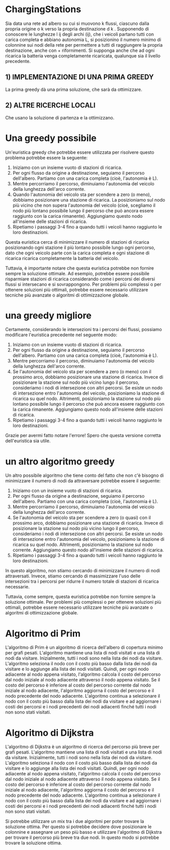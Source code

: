 # ChargingStations

Sia data una rete ad albero su cui si muovono k flussi, ciascuno dalla propria origine o k verso la propria destinazione d k . Supponendo di conoscere le lunghezze l ij degli archi (ij), che i veicoli partano tutti con carica completa e abbiano autonomia L, si posizionino il numero minimo di colonnine sui nodi della rete per permettere a tutti di raggiungere la propria destinazione, anche con + rifornimenti. Si supponga anche che ad ogni ricarica la batteria venga completamente ricaricata, qualunque sia il livello precedente.

## 1) IMPLEMENTAZIONE DI UNA PRIMA GREEDY
  La prima greedy dà una prima soluzione, che sarà da ottimizzare.

## 2) ALTRE RICERCHE LOCALI
  Che usano la soluzione di partenza e la ottimizzano.

# Una greedy possibile
Un'euristica greedy che potrebbe essere utilizzata per risolvere questo problema potrebbe essere la seguente:

1. Iniziamo con un insieme vuoto di stazioni di ricarica.
2. Per ogni flusso da origine a destinazione, seguiamo il percorso dell'albero. Partiamo con una carica completa (cioè, l'autonomia è L).
3. Mentre percorriamo il percorso, diminuiamo l'autonomia del veicolo della lunghezza dell'arco corrente.
4. Quando l'autonomia del veicolo sta per scendere a zero (o meno), dobbiamo posizionare una stazione di ricarica. La posizioniamo sul nodo più vicino che non supera l'autonomia del veicolo (cioè, scegliamo il nodo più lontano possibile lungo il percorso che può ancora essere raggiunto con la carica rimanente). Aggiungiamo questo nodo all'insieme delle stazioni di ricarica.
5. Ripetiamo i passaggi 3-4 fino a quando tutti i veicoli hanno raggiunto le loro destinazioni.

Questa euristica cerca di minimizzare il numero di stazioni di ricarica posizionando ogni stazione il più lontano possibile lungo ogni percorso, dato che ogni veicolo parte con la carica completa e ogni stazione di ricarica ricarica completamente la batteria del veicolo.

Tuttavia, è importante notare che questa euristica potrebbe non fornire sempre la soluzione ottimale. Ad esempio, potrebbe essere possibile risparmiare stazioni di ricarica considerando come i percorsi dei diversi flussi si intersecano e si sovrappongono. Per problemi più complessi o per ottenere soluzioni più ottimali, potrebbe essere necessario utilizzare tecniche più avanzate o algoritmi di ottimizzazione globale.

# una greedy migliore
Certamente, considerando le intersezioni tra i percorsi dei flussi, possiamo modificare l'euristica precedente nel seguente modo:

1. Iniziamo con un insieme vuoto di stazioni di ricarica.
2. Per ogni flusso da origine a destinazione, seguiamo il percorso dell'albero. Partiamo con una carica completa (cioè, l'autonomia è L).
3. Mentre percorriamo il percorso, diminuiamo l'autonomia del veicolo della lunghezza dell'arco corrente.
4. Se l'autonomia del veicolo sta per scendere a zero (o meno) con il prossimo arco, dobbiamo posizionare una stazione di ricarica. Invece di posizionare la stazione sul nodo più vicino lungo il percorso, consideriamo i nodi di intersezione con altri percorsi. Se esiste un nodo di intersezione entro l'autonomia del veicolo, posizioniamo la stazione di ricarica su quel nodo. Altrimenti, posizioniamo la stazione sul nodo più lontano possibile lungo il percorso che può ancora essere raggiunto con la carica rimanente. Aggiungiamo questo nodo all'insieme delle stazioni di ricarica.
5. Ripetiamo i passaggi 3-4 fino a quando tutti i veicoli hanno raggiunto le loro destinazioni.

Grazie per avermi fatto notare l'errore! Spero che questa versione corretta dell'euristica sia utile.

# un altro algoritmo greedy
Un altro possibile algoritmo che tiene conto del fatto che non c'è bisogno di minimizzare il numero di nodi da attraversare potrebbe essere il seguente:

1. Iniziamo con un insieme vuoto di stazioni di ricarica.
2. Per ogni flusso da origine a destinazione, seguiamo il percorso dell'albero. Partiamo con una carica completa (cioè, l'autonomia è L).
3. Mentre percorriamo il percorso, diminuiamo l'autonomia del veicolo della lunghezza dell'arco corrente.
4. Se l'autonomia del veicolo sta per scendere a zero (o quasi) con il prossimo arco, dobbiamo posizionare una stazione di ricarica. Invece di posizionare la stazione sul nodo più vicino lungo il percorso, consideriamo i nodi di intersezione con altri percorsi. Se esiste un nodo di intersezione entro l'autonomia del veicolo, posizioniamo la stazione di ricarica su quel nodo. Altrimenti, posizioniamo la stazione sul nodo corrente. Aggiungiamo questo nodo all'insieme delle stazioni di ricarica.
5. Ripetiamo i passaggi 3-4 fino a quando tutti i veicoli hanno raggiunto le loro destinazioni.

In questo algoritmo, non stiamo cercando di minimizzare il numero di nodi attraversati. Invece, stiamo cercando di massimizzare l'uso delle intersezioni tra i percorsi per ridurre il numero totale di stazioni di ricarica necessarie.

Tuttavia, come sempre, questa euristica potrebbe non fornire sempre la soluzione ottimale. Per problemi più complessi o per ottenere soluzioni più ottimali, potrebbe essere necessario utilizzare tecniche più avanzate o algoritmi di ottimizzazione globale.

# Algoritmo di Prim
L'algoritmo di Prim è un algoritmo di ricerca dell'albero di copertura minimo per grafi pesati. L'algoritmo mantiene una lista di nodi visitati e una lista di nodi da visitare. Inizialmente, tutti i nodi sono nella lista dei nodi da visitare. L'algoritmo seleziona il nodo con il costo più basso dalla lista dei nodi da visitare e lo aggiunge alla lista dei nodi visitati. Quindi, per ogni nodo adiacente al nodo appena visitato, l'algoritmo calcola il costo del percorso dal nodo iniziale al nodo adiacente attraverso il nodo appena visitato. Se il costo del percorso è inferiore al costo del percorso corrente dal nodo iniziale al nodo adiacente, l'algoritmo aggiorna il costo del percorso e il nodo precedente del nodo adiacente. L'algoritmo continua a selezionare il nodo con il costo più basso dalla lista dei nodi da visitare e ad aggiornare i costi dei percorsi e i nodi precedenti dei nodi adiacenti finché tutti i nodi non sono stati visitati.


# Algoritmo di Dijkstra
L'algoritmo di Dijkstra è un algoritmo di ricerca del percorso più breve per grafi pesati. L'algoritmo mantiene una lista di nodi visitati e una lista di nodi da visitare. Inizialmente, tutti i nodi sono nella lista dei nodi da visitare. L'algoritmo seleziona il nodo con il costo più basso dalla lista dei nodi da visitare e lo aggiunge alla lista dei nodi visitati. Quindi, per ogni nodo adiacente al nodo appena visitato, l'algoritmo calcola il costo del percorso dal nodo iniziale al nodo adiacente attraverso il nodo appena visitato. Se il costo del percorso è inferiore al costo del percorso corrente dal nodo iniziale al nodo adiacente, l'algoritmo aggiorna il costo del percorso e il nodo precedente del nodo adiacente. L'algoritmo continua a selezionare il nodo con il costo più basso dalla lista dei nodi da visitare e ad aggiornare i costi dei percorsi e i nodi precedenti dei nodi adiacenti finché tutti i nodi non sono stati visitati.

Si potrebbe utilizzare un mix tra i due algoritmi per poter trovare la soluzione ottima. Per questo si potrebbe decidere dove posizionare le colonnine e assegnare un peso più basso e utilizzare l'algoritmo di Dijkstra per trovare il percorso più breve tra due nodi. In questo modo si potrebbe trovare la soluzione ottima.